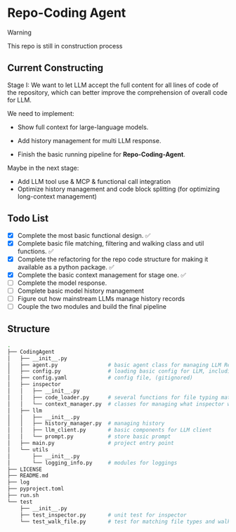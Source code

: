 # Repo-Coding Agent

> [!WARNING]
> This repo is still in construction process

## Current Constructing

Stage I: We want to let LLM accept the full content for all lines of code of the repository, which can better improve the comprehension of overall code for LLM.

We need to implement:

- Show full context for large-language models.

- Add history management for multi LLM response.

- Finish the basic running pipeline for **Repo-Coding-Agent**.

Maybe in the next stage:

-  Add LLM tool use & MCP & functional call integration
-  Optimize history management and code block splitting (for optimizing long-context management)

## Todo List

- [x] Complete the most basic functional design. ✅
- [x] Complete basic file matching, filtering and walking class and util functions. ✅
- [x] Complete the refactoring for the repo code structure for making it available as a python package. ✅
- [x] Complete the basic context management for stage one. ✅
- [ ] Complete the model response.
- [ ] Complete basic model history management
- [ ] Figure out how mainstream LLMs manage history records
- [ ] Couple the two modules and build the final pipeline

## Structure

```bash
.
├── CodingAgent
│   ├── __init__.py
│   ├── agent.py                # basic agent class for managing LLM Response
│   ├── config.py               # loading basic config for LLM, including API key
│   ├── config.yaml             # config file, (gitignored)
│   ├── inspector
│   │   ├── __init__.py
│   │   ├── code_loader.py      # several functions for file typing matching and filtering
│   │   └── context_manager.py  # classes for managing what inspector will pass the code content to LLM
│   ├── llm
│   │   ├── __init__.py         
│   │   ├── history_manager.py  # managing history
│   │   ├── llm_client.py       # basic components for LLM client
│   │   └── prompt.py           # store basic prompt
│   ├── main.py                 # project entry point
│   └── utils
│       ├── __init__.py
│       └── logging_info.py     # modules for loggings
├── LICENSE
├── README.md
├── log
├── pyproject.toml
├── run.sh
└── test
    ├── __init__.py
    ├── test_inspector.py       # unit test for inspector 
    └── test_walk_file.py       # test for matching file types and walking
```